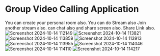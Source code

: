 # Group Video Calling Application
 You can create your personal room also.
 You can do Stream also Join another stream also. 
 can chat also and share screen also.
 Share Link also.
![Screenshot 2024-10-14 112149](https://github.com/user-attachments/assets/74ad2e3d-1e7f-4a60-87af-54aa9b3289b3)
![Screenshot 2024-10-14 113821](https://github.com/user-attachments/assets/234fa256-0627-47b1-8311-bb9a74230add)
![Screenshot 2024-10-14 113859](https://github.com/user-attachments/assets/780abf75-dbac-44f6-81ae-7b0afcfdd0a8)
![Screenshot 2024-10-14 113913](https://github.com/user-attachments/assets/f8fc7b8f-bc03-4bb2-8b60-a88920163495)
![Screenshot 2024-10-14 113955](https://github.com/user-attachments/assets/d0ba6965-afd8-4176-9549-99b079014753)
![Screenshot 2024-10-14 114046](https://github.com/user-attachments/assets/ea4a6111-437d-4be6-b8c5-bbb4133aa221)
![Screenshot 2024-10-14 114110](https://github.com/user-attachments/assets/13966f3a-e764-4961-b4eb-327dfa591373)
![Screenshot 2024-10-14 114217](https://github.com/user-attachments/assets/239ccc5f-df98-4ed3-a11e-f0e874ffa384)

